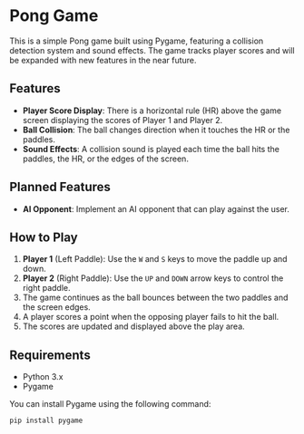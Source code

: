 # Pong Game

This is a simple Pong game built using Pygame, featuring a collision detection system and sound effects. The game tracks player scores and will be expanded with new features in the near future.

## Features

- **Player Score Display**: There is a horizontal rule (HR) above the game screen displaying the scores of Player 1 and Player 2.
- **Ball Collision**: The ball changes direction when it touches the HR or the paddles.
- **Sound Effects**: A collision sound is played each time the ball hits the paddles, the HR, or the edges of the screen.

## Planned Features
- **AI Opponent**: Implement an AI opponent that can play against the user.
## How to Play

1. **Player 1** (Left Paddle): Use the `W` and `S` keys to move the paddle up and down.
2. **Player 2** (Right Paddle): Use the `UP` and `DOWN` arrow keys to control the right paddle.
3. The game continues as the ball bounces between the two paddles and the screen edges.
4. A player scores a point when the opposing player fails to hit the ball.
5. The scores are updated and displayed above the play area.

## Requirements

- Python 3.x
- Pygame

You can install Pygame using the following command:
```bash
pip install pygame